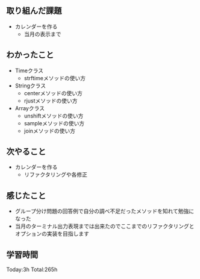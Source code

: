 ## 取り組んだ課題
- カレンダーを作る
  - 当月の表示まで
## わかったこと
- Timeクラス
  - strftimeメソッドの使い方
- Stringクラス
  - centerメソッドの使い方
  - rjustメソッドの使い方
- Arrayクラス
  - unshiftメソッドの使い方
  - sampleメソッドの使い方
  - joinメソッドの使い方
## 次やること
- カレンダーを作る
  - リファクタリングや各修正
## 感じたこと
- グループ分け問題の回答例で自分の調べ不足だったメソッドを知れて勉強になった
- 当月のターミナル出力表現までは出来たのでここまでのリファクタリングとオプションの実装を目指します
## 学習時間
Today:3h Total:265h